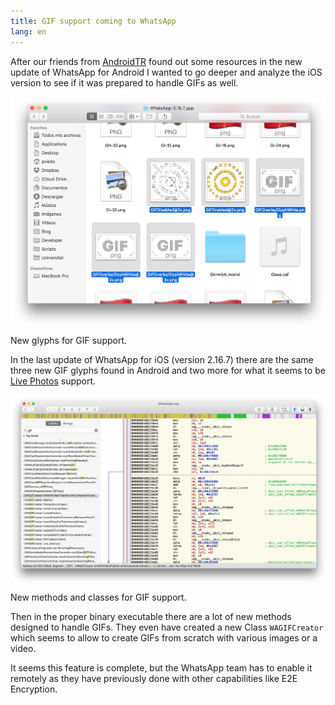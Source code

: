 ```yaml
---
title: GIF support coming to WhatsApp
lang: en
---
```


After our friends from [AndroidTR](https://androidtr.es/2016/08/03/whatsapp-ya-esta-preparado-enviar-gifs-primicia/) found out some resources in the new update of WhatsApp for Android I wanted to go deeper and analyze the iOS version to see if it was prepared to handle GIFs as well.

![New glyphs for GIF support](/media/2016/08/gif-resources.png)
<figcaption>New glyphs for GIF support.</figcaption>

In the last update of WhatsApp for iOS (version 2.16.7) there are the same three new GIF glyphs found in Android and two more for what it seems to be [Live Photos](https://www.youtube.com/watch?v=YRRBs71p7II) support.

![New methods and classes for GIF support](/media/2016/08/gif-executable.png)
<figcaption>New methods and classes for GIF support.</figcaption>

Then in the proper binary executable there are a lot of new methods designed to handle GIFs. They even have created a new Class `WAGIFCreator` which seems to allow to create GIFs from scratch with various images or a video.

It seems this feature is complete, but the WhatsApp team has to enable it remotely as they have previously done with other capabilities like E2E Encryption.
